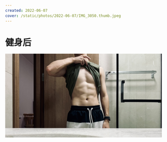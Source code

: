 ```yaml
---
created: 2022-06-07
cover: /static/photos/2022-06-07/IMG_3050.thumb.jpeg
---
```


# 健身后

![](/static/photos/2022-06-07/IMG_3050.jpeg)
